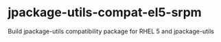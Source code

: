 jpackage-utils-compat-el5-srpm
==============================

Build jpackage-utils compatibility package for RHEL 5 and jpackage-utils